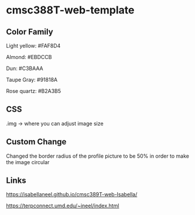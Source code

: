 # cmsc388T-web-template

## Color Family
Light yellow: #FAF8D4

Almond: #EBDCCB

Dun: #C3BAAA

Taupe Gray: #91818A

Rose quartz: #B2A3B5

## CSS
.img -> where you can adjust image size

## Custom Change

Changed the border radius of the profile picture to be 50% in order to make the image circular 

## Links

https://isabellaneel.github.io/cmsc389T-web-Isabella/

https://terpconnect.umd.edu/~ineel/index.html
